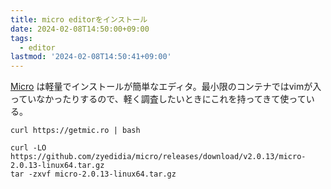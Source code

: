 ```yaml
---
title: micro editorをインストール
date: 2024-02-08T14:50:00+09:00
tags:
  - editor
lastmod: '2024-02-08T14:50:41+09:00'
---
```


[Micro](https://micro-editor.github.iohttps://micro-editor.github.io) は軽量でインストールが簡単なエディタ。最小限のコンテナではvimが入っていなかったりするので、軽く調査したいときにこれを持ってきて使っている。

```shell
curl https://getmic.ro | bash
```

```shell
curl -LO https://github.com/zyedidia/micro/releases/download/v2.0.13/micro-2.0.13-linux64.tar.gz
tar -zxvf micro-2.0.13-linux64.tar.gz
```
